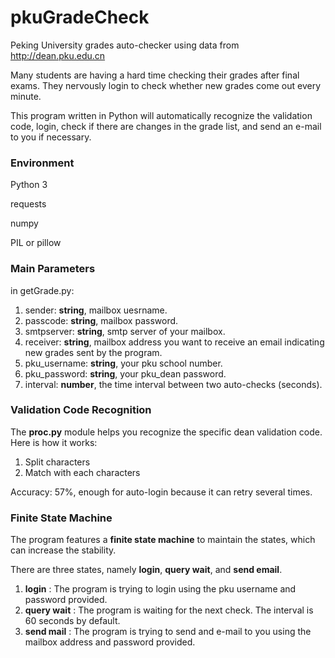 # pkuGradeCheck
Peking University grades auto-checker using data from http://dean.pku.edu.cn

Many students are having a hard time checking their grades after final exams. They nervously login to check whether new grades come out every minute.

This program written in Python will automatically recognize the validation code, login, check if there are changes in the grade list, and send an e-mail to you if necessary.

### Environment
Python 3

requests

numpy

PIL or pillow

### Main Parameters
in getGrade.py:
1. sender: **string**, mailbox uesrname.
2. passcode: **string**, mailbox password.
3. smtpserver: **string**, smtp server of your mailbox.
4. receiver: **string**, mailbox address you want to receive an email indicating new grades sent by the program.
5. pku_username: **string**, your pku school number.
6. pku_password: **string**, your pku_dean password.
7. interval: **number**, the time interval between two auto-checks (seconds).

### Validation Code Recognition
The **proc.py** module helps you recognize the specific dean validation code. Here is how it works:
1. Split characters
2. Match with each characters

Accuracy: 57%, enough for auto-login because it can retry several times.

### Finite State Machine

The program features a **finite state machine** to maintain the states, which can increase the stability.

There are three states, namely **login**, **query wait**, and **send email**. 

1. **login** : The program is trying to login using the pku username and password provided.
2. **query wait** : The program is waiting for the next check. The interval is 60 seconds by default.
3. **send mail** : The program is trying to send and e-mail to you using the mailbox address and password provided.
